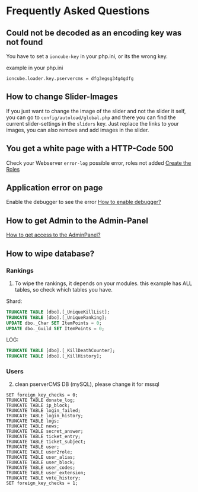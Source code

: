 # Frequently Asked Questions

## Could not be decoded as an encoding key was not found
You have to set a `ioncube-key` in your php.ini, or its the wrong key.

example in your php.ini
````
ioncube.loader.key.pservercms = dfg3egsg34g4gdfg
````

## How to change Slider-Images

If you just want to change the image of the slider and not the slider it self, you can go to `config/autoload/global.php` and there you can find the current slider-settings in the `sliders` key.
Just replace the links to your images, you can also remove and add images in the slider.

## You get a white page with a HTTP-Code 500

Check your Webserver `error-log`
possible error, roles not added [Create the Roles](http://localhost:3000/#/general-setup/CONFIG?id=create-the-roles)


## Application error on page

Enable the debugger to see the error [How to enable debugger?](/general-setup/DEBUGGER.md)

## How to get Admin to the Admin-Panel

[How to get access to the AdminPanel?](/general-setup/ADMIN-PANEL-ACCESS.md)

## How to wipe database?

### Rankings
1. To wipe the rankings, it depends on your modules. this example has ALL tables, so check which tables you have.

Shard:
````sql
TRUNCATE TABLE [dbo].[_UniqueKillList];
TRUNCATE TABLE [dbo].[_UniqueRanking];
UPDATE dbo._Char SET ItemPoints = 0;
UPDATE dbo._Guild SET ItemPoints = 0;
````

LOG:
````sql
TRUNCATE TABLE [dbo].[_KillDeathCounter];
TRUNCATE TABLE [dbo].[_KillHistory];
````

### Users
2. clean pserverCMS DB (mySQL), please change it for mssql
````mysql
SET foreign_key_checks = 0;
TRUNCATE TABLE donate_log;
TRUNCATE TABLE ip_block;
TRUNCATE TABLE login_failed;
TRUNCATE TABLE login_history;
TRUNCATE TABLE logs;
TRUNCATE TABLE news;
TRUNCATE TABLE secret_answer;
TRUNCATE TABLE ticket_entry;
TRUNCATE TABLE ticket_subject;
TRUNCATE TABLE user;
TRUNCATE TABLE user2role;
TRUNCATE TABLE user_alias;
TRUNCATE TABLE user_block;
TRUNCATE TABLE user_codes;
TRUNCATE TABLE user_extension;
TRUNCATE TABLE vote_history;
SET foreign_key_checks = 1;
````